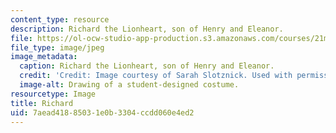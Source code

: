 ```yaml
---
content_type: resource
description: Richard the Lionheart, son of Henry and Eleanor.
file: https://ol-ocw-studio-app-production.s3.amazonaws.com/courses/21m-732-beginning-costume-design-and-construction-fall-2008/7aead41885031e0b3304ccdd060e4ed2_richard.jpg
file_type: image/jpeg
image_metadata:
  caption: Richard the Lionheart, son of Henry and Eleanor.
  credit: 'Credit: Image courtesy of Sarah Slotznick. Used with permission.'
  image-alt: Drawing of a student-designed costume.
resourcetype: Image
title: Richard
uid: 7aead418-8503-1e0b-3304-ccdd060e4ed2
---
```


